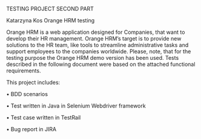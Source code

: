 TESTING PROJECT SECOND PART

Katarzyna Kos Orange HRM testing

Orange HRM is a web application designed for Companies, that want to develop their HR management. Orange HRM’s target is to provide new solutions to the HR team, like tools to streamline administrative tasks and support employees to the companies worldwide. Please, note, that for the testing purpose the Orange HRM demo version has been used. Tests described in the following document were based on the attached functional requirements.

This project includes:

• BDD scenarios

• Test written in Java in Selenium Webdriver framework

• Test case written in TestRail

• Bug report in JIRA

